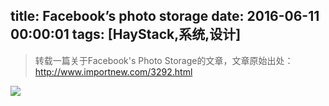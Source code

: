 title: Facebook’s photo storage
date: 2016-06-11 00:00:01
tags: [HayStack,系统,设计]
---
> 转载一篇关于Facebook's Photo Storage的文章，文章原始出处：http://www.importnew.com/3292.html
<!-- more -->
![](http://7xi91i.com1.z0.glb.clouddn.com/2016%E5%8D%9A%E5%AE%A2FireShot%20Capture%2013%20-%20%E7%BB%8F%E5%85%B8%E8%AE%BA%E6%96%87%E7%BF%BB%E8%AF%91%E5%AF%BC%E8%AF%BB%E4%B9%8B%E3%80%8AFinding%20a%20needle%20in%20Haystack_%20_%20-%20http___www.importnew.com_3292.html.png)


